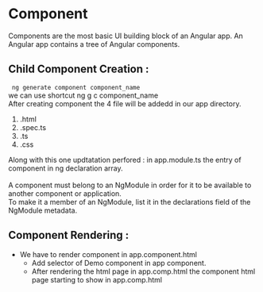 # Component
Components are the most basic UI building block of an Angular app. 
An Angular app contains a tree of Angular components.


## Child Component Creation : <br>
<code> ng generate component component_name  </code>  <br>
we can use shortcut ng g c component_name
<br>
After creating component the 4 file will be addedd in our app directory.
1) .html
2) .spec.ts
3) .ts
4) .css

Along with this one updtatation perfored : in app.module.ts the entry of component in ng declaration array.
<br><br>
A component must belong to an NgModule in order for it to be available to another component or application. 
<br>
To make it a member of an NgModule, list it in the declarations field of the NgModule metadata.

## Component Rendering  :

- We have to render component in app.component.html
  - Add selector of Demo component in app component.
  - After rendering the html page in app.comp.html the component html page starting to show in app.comp.html




 
